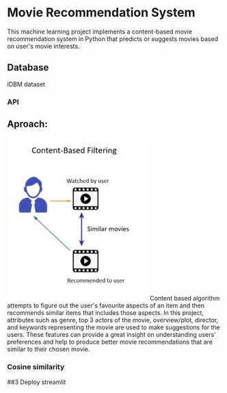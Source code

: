 # Movie Recommendation System
This machine learning project implements a content-based movie recommendation system in Python that predicts or suggests movies based on user's movie interests. 

## Database
IDBM dataset

### API

## Aproach:
![App Screenshot](images/contentbased.JPG)
Content based algorithm attempts to figure out the user's favourite aspects of an item and then recommends similar items that includes those aspects. In this project, attributes such as genre, top 3 actors of the movie, overview/plot, director, and keywords representing the movie are used to make suggestions for the users. These features can provide a great insight on understanding users' preferences and help to produce better movie recommendations that are similar to their chosen movie. 

### Cosine similarity

##3 Deploy
streamlit

